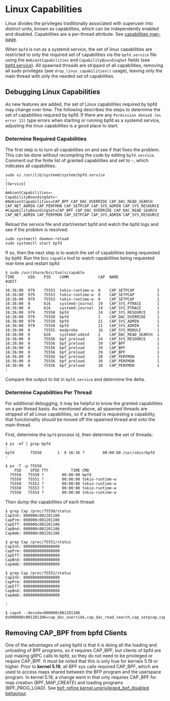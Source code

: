 # Linux Capabilities

Linux divides the privileges traditionally associated with superuser into distinct units,
known as capabilities, which can be independently enabled and disabled.
Capabilities are a per-thread attribute.
See [capabilities man-page](https://man7.org/linux/man-pages/man7/capabilities.7.html).

When `bpfd` is run as a systemd service, the set of linux capabilities are restricted to only the
required set of capabilities via the `bpfd.service` file using the `AmbientCapabilities` and
`CapabilityBoundingSet` fields (see [bpfd.service](https://github.com/redhat-et/bpfd/tree/main/scripts/bpfd.service)).
All spawned threads are stripped of all capabilities, removing all sudo privileges
(see `drop_linux_capabilities()` usage), leaving only the main thread with only the needed set of capabilities.

## Debugging Linux Capabilities

As new features are added, the set of Linux capabilities required by bpfd may change over time.
The following describes the steps to determine the set of capabilities required by bpfd.
If there are any `Permission denied (os error 13)` type errors when starting or running bpfd as a
systemd service, adjusting the linux capabilities is a good place to start.

### Determine Required Capabilities

The first step is to turn all capabilities on and see if that fixes the problem.
This can be done without recompiling the code by editing `bpfd.service`.
Comment out the finite list of granted capabilities and set to `~`,  which indicates all capabilities.

```shell
sudo vi /usr/lib/systemd/system/bpfd.service
:
[Service]
:
AmbientCapabilities=~
CapabilityBoundingSet=~
#AmbientCapabilities=CAP_BPF CAP_DAC_OVERRIDE CAP_DAC_READ_SEARCH CAP_NET_ADMIN CAP_PERFMON CAP_SETPCAP CAP_SYS_ADMIN CAP_SYS_RESOURCE
#CapabilityBoundingSet=CAP_BPF CAP_DAC_OVERRIDE CAP_DAC_READ_SEARCH CAP_NET_ADMIN CAP_PERFMON CAP_SETPCAP CAP_SYS_ADMIN CAP_SYS_RESOURCE
```

Reload the service file and start/restart bpfd and watch the bpfd logs and see if the problem is resolved:

```shell
sudo systemctl daemon-reload
sudo systemctl start bpfd
```

If so, then the next step is to watch the set of capabilities being requested by bpfd.
Run the bcc `capable` tool to watch capabilities being requested real-time and restart bpfd:

```shell
$ sudo /usr/share/bcc/tools/capable
TIME      UID    PID    COMM             CAP  NAME                 AUDIT
:
16:36:00  979    75553  tokio-runtime-w  8    CAP_SETPCAP          1
16:36:00  979    75553  tokio-runtime-w  8    CAP_SETPCAP          1
16:36:00  979    75553  tokio-runtime-w  8    CAP_SETPCAP          1
16:36:00  0      616    systemd-journal  19   CAP_SYS_PTRACE       1
16:36:00  0      616    systemd-journal  19   CAP_SYS_PTRACE       1
16:36:00  979    75550  bpfd             24   CAP_SYS_RESOURCE     1
16:36:00  979    75550  bpfd             1    CAP_DAC_OVERRIDE     1
16:36:00  979    75550  bpfd             21   CAP_SYS_ADMIN        1
16:36:00  979    75550  bpfd             21   CAP_SYS_ADMIN        1
16:36:00  0      75555  modprobe         16   CAP_SYS_MODULE       1
16:36:00  0      628    systemd-udevd    2    CAP_DAC_READ_SEARCH  1
16:36:00  0      75556  bpf_preload      24   CAP_SYS_RESOURCE     1
16:36:00  0      75556  bpf_preload      39   CAP_BPF              1
16:36:00  0      75556  bpf_preload      39   CAP_BPF              1
16:36:00  0      75556  bpf_preload      39   CAP_BPF              1
16:36:00  0      75556  bpf_preload      38   CAP_PERFMON          1
16:36:00  0      75556  bpf_preload      38   CAP_PERFMON          1
16:36:00  0      75556  bpf_preload      38   CAP_PERFMON          1
:
```

Compare the output to list in `bpfd.service` and determine the delta.

### Determine Capabilities Per Thread

For additional debugging, it may be helpful to know the granted capabilities on a per thread basis.
As mentioned above, all spawned threads are stripped of all Linux capabilities, so if a thread is
requesting a capability, that functionality should be moved off the spawned thread and onto the main thread.

First, determine the `bpfd` process id, then determine the set of threads:

```shell
$ ps -ef | grep bpfd
:
bpfd       75550       1  0 16:36 ?        00:00:00 /usr/sbin/bpfd
:

$ ps -T -p 75550
    PID    SPID TTY          TIME CMD
  75550   75550 ?        00:00:00 bpfd
  75550   75551 ?        00:00:00 tokio-runtime-w
  75550   75552 ?        00:00:00 tokio-runtime-w
  75550   75553 ?        00:00:00 tokio-runtime-w
  75550   75554 ?        00:00:00 tokio-runtime-w
```

Then dump the capabilities of each thread:

```shel
$ grep Cap /proc/75550/status
CapInh: 000000c001201106
CapPrm: 000000c001201106
CapEff: 000000c001201106
CapBnd: 000000c001201106
CapAmb: 000000c001201106

$ grep Cap /proc/75551/status
CapInh: 0000000000000000
CapPrm: 0000000000000000
CapEff: 0000000000000000
CapBnd: 0000000000000000
CapAmb: 0000000000000000

$ grep Cap /proc/75552/status
CapInh: 0000000000000000
CapPrm: 0000000000000000
CapEff: 0000000000000000
CapBnd: 0000000000000000
CapAmb: 0000000000000000

:

$ capsh --decode=000000c001201106
0x000000c001201106=cap_dac_override,cap_dac_read_search,cap_setpcap,cap_net_admin,cap_sys_admin,cap_sys_resource,cap_perfmon,cap_bpf
```

## Removing CAP_BPF from bpfd Clients

One of the advantages of using bpfd is that it is doing all the loading and unloading of BPF programs,
so it requires CAP_BPF, but clients of bpfd are just making gRPC calls to bpfd, so they do not need to
be privileged or require CAP_BPF.
It must be noted that this is only true for kernels 5.19 or higher.
Prior to **kernel 5.19**, all BPF sys calls required CAP_BPF, which are used to access maps shared between
the BFP program and the userspace program.
In kernel 5.19, a change went in that only requires CAP_BPF for map creation (BPF_MAP_CREATE) and loading
programs (BPF_PROG_LOAD).
See [bpf: refine kernel.unprivileged_bpf_disabled behaviour](https://git.kernel.org/pub/scm/linux/kernel/git/bpf/bpf-next.git/commit/?id=c8644cd0efe7).
